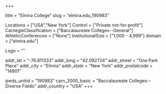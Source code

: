 
+++

title = "Elmira College"
slug = "elmira.edu_190983"

Locations = ["USA","New York"]
Control = ["Private not-for-profit"]
CarnegieClassification = ["Baccalaureate Colleges--General"]
AthleticConferences = ["None"]
InstitutionalSize = ["1,000 - 4,999"]
domain = ["elmira.edu"]

Logo = ""

addr_lat = "-76.811333"
addr_long = "42.092724"
addr_street = "One Park Place"
addr_city = "Elmira"
addr_state = "New York"
addr_postalcode = "14901"

ipeds_unitid = "190983"
carn_2000_basic = "Baccalaureate Colleges--Diverse Fields"
addr_country = "USA"
+++
    
